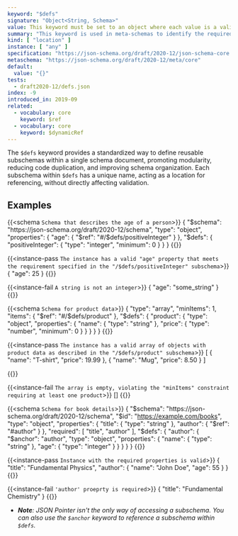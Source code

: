 ```yaml
---
keyword: "$defs"
signature: "Object<String, Schema>"
value: This keyword must be set to an object where each value is a valid JSON Schema
summary: "This keyword is used in meta-schemas to identify the required and optional vocabularies available for use in schemas described by that meta-schema."
kind: [ "location" ]
instance: [ "any" ]
specification: "https://json-schema.org/draft/2020-12/json-schema-core.html#section-8.2.4"
metaschema: "https://json-schema.org/draft/2020-12/meta/core"
default:
  value: "{}"
tests:
  - draft2020-12/defs.json
index: -9
introduced_in: 2019-09
related:
  - vocabulary: core
    keyword: $ref
  - vocabulary: core
    keyword: $dynamicRef
---
```


The `$defs` keyword provides a standardized way to define reusable subschemas within a single schema document, promoting modularity, reducing code duplication, and improving schema organization. Each subschema within `$defs` has a unique name, acting as a location for referencing, without directly affecting validation.

## Examples

{{<schema `Schema that describes the age of a person`>}}
{
  "$schema": "https://json-schema.org/draft/2020-12/schema",
  "type": "object",
  "properties": {
    "age": {
      "$ref": "#/$defs/positiveInteger"
    }
  },
  "$defs": {
    "positiveInteger": {
      "type": "integer",
      "minimum": 0
    }
  }
}
{{</schema>}}

{{<instance-pass `The instance has a valid "age" property that meets the requirement specified in the "/$defs/positiveInteger" subschema`>}}
{ "age": 25 }
{{</instance-pass>}}

{{<instance-fail `A string is not an integer`>}}
{ "age": "some_string" }
{{</instance-fail>}}

{{<schema `Schema for product data`>}}
{
  "type": "array",
  "minItems": 1,
  "items": { "$ref": "#/$defs/product" },
  "$defs": {
    "product": {
      "type": "object",
      "properties": {
        "name": { "type": "string" },
        "price": { "type": "number", "minimum": 0 }
      }
    }
  }
}
{{</schema>}}

{{<instance-pass `The instance has a valid array of objects with product data as described in the "/$defs/product" subschema`>}}
[
  { "name": "T-shirt", "price": 19.99 },
  { "name": "Mug", "price": 8.50 }
]

{{</instance-pass>}}

{{<instance-fail `The array is empty, violating the "minItems" constraint requiring at least one product`>}}
[]
{{</instance-fail>}}

{{<schema `Schema for book details`>}}
{
  "$schema": "https://json-schema.org/draft/2020-12/schema",
  "$id": "https://example.com/books",
  "type": "object",
  "properties": {
    "title": { "type": "string" },
    "author": { "$ref": "#author" }
  },
  "required": [ "title", "author" ],
  "$defs": {
    "author": {
      "$anchor": "author",
      "type": "object",
      "properties": {
        "name": { "type": "string" },
        "age": { "type": "integer" }
      }
    }
  }
}
{{</schema>}}

{{<instance-pass `Instance with the required properties is valid`>}}
{
  "title": "Fundamental Physics",
  "author": {
    "name": "John Doe",
    "age": 55
  }
}
{{</instance-pass>}}

{{<instance-fail `'author' proeprty is required`>}}
{
  "title": "Fundamental Chemistry"
}
{{</instance-fail>}}

- _**Note**: JSON Pointer isn't the only way of accessing a subschema. You can also use the `$anchor` keyword to reference a subschema within `$defs`._
